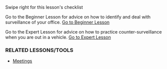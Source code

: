 [Title]: # (Что теперь?)
[Order]: # (10)

Swipe right for this lesson's checklist

Go to the Beginner Lesson for advice on how to identify and deal with surveillance of your office.
[Go to Beginner Lesson](umbrella://lesson/counter_surveillance/0)

Go to the Expert Lesson for advice on how to practice counter-surveillance when you are out in a vehicle.
[Go to Expert Lesson](umbrella://lesson/counter_surveillance/2)

### RELATED LESSONS/TOOLS

*   [Meetings](umbrella://lesson/meetings)